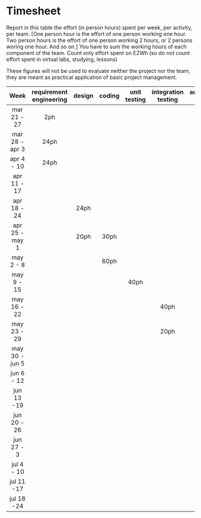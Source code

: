 # Timesheet

Report in this table the effort (in person hours) spent per week, per activity, per team. 
[One person hour is the effort of one person working one hour.
Two person hours is the effort of one person working 2 hours, or 2 persons woring one hour. And so on.]
You have to sum the working hours of each component of the team.
Count only effort spent on EZWh (so do not count effort spent in virtual labs, studying, lessons)

These figures will not be used to evaluate neither the project nor the team, they are meant as practical application of basic project management.

| Week | requirement engineering | design | coding | unit testing | integration testing | acceptance testing | management | git maven |
|:-----------:|:--------:|:-----------:|:-----------:|:----------:|:------------:|:---------------:|:-------------:|:--------------:|
| mar 21 - 27 |2ph | | | | | | | |
| mar 28 - apr 3 |24ph | | | | | | | |
| apr 4 - 10 |24ph | | | | | | | |
| apr 11 - 17| | | | | | | 1ph|4ph | 
| apr 18 - 24| |24ph | | | | | | | 
| apr 25 - may 1 | |20ph |30ph | | | | | | 
| may 2 - 8  | | |60ph | | | | | | 
| may 9 - 15| | | | 40ph| | | | | 
| may 16 - 22| | | | |40ph | | | | 
| may 23 - 29| | | | |20ph | | | | 
| may 30 - jun 5 | | | | | |20ph | | | 
| jun 6 - 12 | | | | | | 4ph| | | 
| jun 13 -19 | | | | | |4ph | |2ph | 
| jun 20 - 26 | | | | | | | 2ph| | 
| jun 27 - 3 | | | | | | | | | 
| jul 4 - 10 | | | | | | | | | 
| jul 11 -17 | | | | | | | | |
| jul 18 -24 | | | | | | | | |
